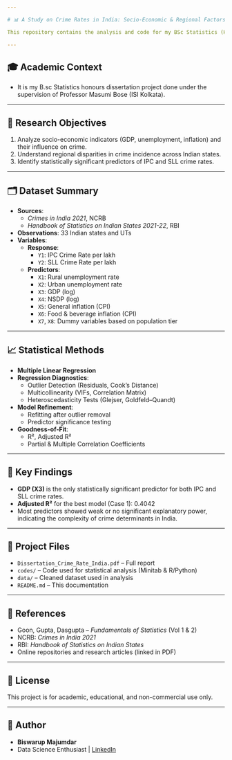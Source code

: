 ```yaml
---

# 📊 A Study on Crime Rates in India: Socio-Economic & Regional Factors

This repository contains the analysis and code for my BSc Statistics (Honours) dissertation on **crime rate variations in India**, with a focus on socio-economic and regional predictors using multiple regression models.

---
```


## 🎓 Academic Context

- It is my B.sc Statistics honours dissertation project done under the supervision of Professor Masumi Bose (ISI Kolkata).

---

## 🎯 Research Objectives

1. Analyze socio-economic indicators (GDP, unemployment, inflation) and their influence on crime.
2. Understand regional disparities in crime incidence across Indian states.
3. Identify statistically significant predictors of IPC and SLL crime rates.

---

## 🗂 Dataset Summary

- **Sources**:
  - *Crimes in India 2021*, NCRB
  - *Handbook of Statistics on Indian States 2021-22*, RBI
- **Observations**: 33 Indian states and UTs  
- **Variables**:
  - **Response**:  
    - `Y1`: IPC Crime Rate per lakh  
    - `Y2`: SLL Crime Rate per lakh  
  - **Predictors**:  
    - `X1`: Rural unemployment rate  
    - `X2`: Urban unemployment rate  
    - `X3`: GDP (log)  
    - `X4`: NSDP (log)  
    - `X5`: General inflation (CPI)  
    - `X6`: Food & beverage inflation (CPI)  
    - `X7`, `X8`: Dummy variables based on population tier  

---

## 📈 Statistical Methods

- **Multiple Linear Regression**
- **Regression Diagnostics**:
  - Outlier Detection (Residuals, Cook’s Distance)
  - Multicollinearity (VIFs, Correlation Matrix)
  - Heteroscedasticity Tests (Glejser, Goldfeld–Quandt)
- **Model Refinement**:
  - Refitting after outlier removal
  - Predictor significance testing
- **Goodness-of-Fit**:
  - R², Adjusted R²
  - Partial & Multiple Correlation Coefficients

---

## 📌 Key Findings

- **GDP (X3)** is the only statistically significant predictor for both IPC and SLL crime rates.
- **Adjusted R²** for the best model (Case 1): 0.4042  
- Most predictors showed weak or no significant explanatory power, indicating the complexity of crime determinants in India.

---

## 📁 Project Files

- `Dissertation_Crime_Rate_India.pdf` – Full report  
- `codes/` – Code used for statistical analysis (Minitab & R/Python)  
- `data/` – Cleaned dataset used in analysis  
- `README.md` – This documentation  

---

## 🔗 References

- Goon, Gupta, Dasgupta – *Fundamentals of Statistics* (Vol 1 & 2)  
- NCRB: *Crimes in India 2021*  
- RBI: *Handbook of Statistics on Indian States*  
- Online repositories and research articles (linked in PDF)

---

## 📜 License

This project is for academic, educational, and non-commercial use only.

---

## 🧠 Author
- **Biswarup Majumdar**  
- Data Science Enthusiast | [LinkedIn](https://linkedin.com/in/biswarup-majumdar)
